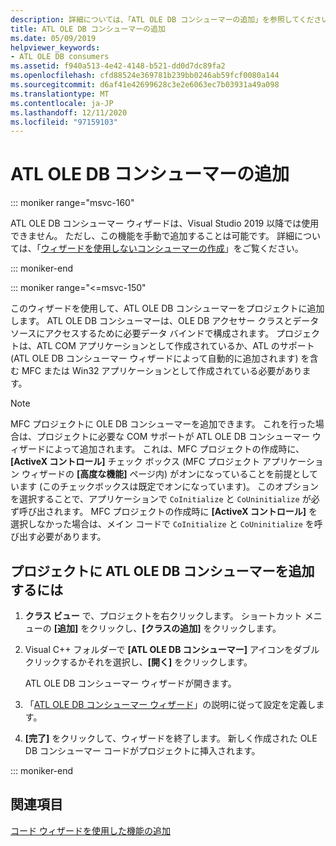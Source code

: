 ```yaml
---
description: 詳細については、「ATL OLE DB コンシューマーの追加」を参照してください。
title: ATL OLE DB コンシューマーの追加
ms.date: 05/09/2019
helpviewer_keywords:
- ATL OLE DB consumers
ms.assetid: f940a513-4e42-4148-b521-dd0d7dc89fa2
ms.openlocfilehash: cfd88524e369781b239bb0246ab59fcf0080a144
ms.sourcegitcommit: d6af41e42699628c3e2e6063ec7b03931a49a098
ms.translationtype: MT
ms.contentlocale: ja-JP
ms.lasthandoff: 12/11/2020
ms.locfileid: "97159103"
---
```

# <a name="adding-an-atl-ole-db-consumer"></a>ATL OLE DB コンシューマーの追加

::: moniker range="msvc-160"

ATL OLE DB コンシューマー ウィザードは、Visual Studio 2019 以降では使用できません。 ただし、この機能を手動で追加することは可能です。 詳細については、「[ウィザードを使用しないコンシューマーの作成](../../data/oledb/creating-a-consumer-without-using-a-wizard.md)」をご覧ください。

::: moniker-end

::: moniker range="<=msvc-150"

このウィザードを使用して、ATL OLE DB コンシューマーをプロジェクトに追加します。 ATL OLE DB コンシューマーは、OLE DB アクセサー クラスとデータ ソースにアクセスするために必要データ バインドで構成されます。 プロジェクトは、ATL COM アプリケーションとして作成されているか、ATL のサポート (ATL OLE DB コンシューマー ウィザードによって自動的に追加されます) を含む MFC または Win32 アプリケーションとして作成されている必要があります。

> [!NOTE]
> MFC プロジェクトに OLE DB コンシューマーを追加できます。 これを行った場合は、プロジェクトに必要な COM サポートが ATL OLE DB コンシューマー ウィザードによって追加されます。 これは、MFC プロジェクトの作成時に、**[ActiveX コントロール]** チェック ボックス (MFC プロジェクト アプリケーション ウィザードの **[高度な機能]** ページ内) がオンになっていることを前提としています (このチェックボックスは既定でオンになっています)。 このオプションを選択することで、アプリケーションで `CoInitialize` と `CoUninitialize` が必ず呼び出されます。 MFC プロジェクトの作成時に **[ActiveX コントロール]** を選択しなかった場合は、メイン コードで `CoInitialize` と `CoUninitialize` を呼び出す必要があります。

## <a name="to-add-an-atl-ole-db-consumer-to-your-project"></a>プロジェクトに ATL OLE DB コンシューマーを追加するには

1. **クラス ビュー** で、プロジェクトを右クリックします。 ショートカット メニューの **[追加]** をクリックし、**[クラスの追加]** をクリックします。

1. Visual C++ フォルダーで **[ATL OLE DB コンシューマー]** アイコンをダブルクリックするかそれを選択し、**[開く]** をクリックします。

   ATL OLE DB コンシューマー ウィザードが開きます。

1. 「[ATL OLE DB コンシューマー ウィザード](../../atl/reference/atl-ole-db-consumer-wizard.md)」の説明に従って設定を定義します。

1. **[完了]** をクリックして、ウィザードを終了します。 新しく作成された OLE DB コンシューマー コードがプロジェクトに挿入されます。

::: moniker-end

## <a name="see-also"></a>関連項目

[コード ウィザードを使用した機能の追加](../../ide/adding-functionality-with-code-wizards-cpp.md)
